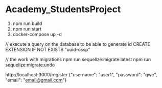 # Academy_StudentsProject

1. npm run build
2. npm run start
3. docker-compose up -d

// execute a query on the database to be able to generate id
CREATE EXTENSION IF NOT EXISTS "uuid-ossp"

// the work with migrations
npm run sequelize:migrate:latest
npm run sequelize:migrate:undo

http://localhost:3000/register
{"username": "user1", "password": "qwe", "email": "email@gmail.com"}
